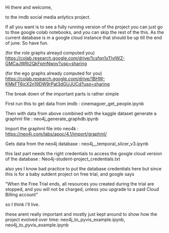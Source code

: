 Hi there and welcome, 

to the imdb social media anlytics project. 

If all you want is to see a fully running version of the project you can just go to thse google colab notebooks, and you can skip the rest of the this. As the current database is in a google cloud instance that should be up till the end of june. So have fun.

(for the role graphs alreayd computed you)
https://colab.research.google.com/drive/1csfqn1xTlyIWZ-GMCaJWRi2QkFpmNwov?usp=sharing

(for the ego graphs already computed for you)
https://colab.research.google.com/drive/1BHW-KMkFT6icX2n19DW9rPat3dGUJUCd?usp=sharing

The break down of the important parts is rather simple

First run this to get data from imdb : cinemagoer_get_people.ipynb 

Then with data from above combined with the kaggle dataset generate a graphml file  : neo4j_generate_graphdb.ipynb 

Import the graphml file into neo4k  : https://neo4j.com/labs/apoc/4.1/import/graphml/

Gets data from the neo4j database : neo4j__temporal_slicer_v3.ipynb 



this last part needs the right credentials to access the google cloud version of the database :  Neo4j-student-project_credentials.txt 


also yes I know bad practice to put the database credentials here but since this is for a baby sutdent project on free trial, and google says 

"When the Free Trial ends, all resources you created during the trial are stopped, and you will not be charged, unless you upgrade to a paid Cloud Billing account"

so I think i'll live. 

these arent really important and mostly just kept around to show how the project evolved over time: neo4j_to_pyvis_example.ipynb, neo4j_to_pyvis_example.ipynb



